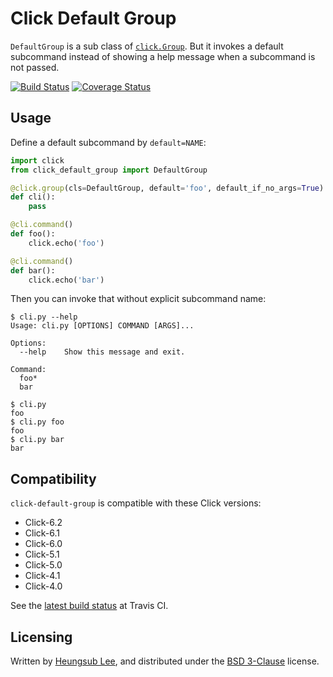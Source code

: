 Click Default Group
===================

`DefaultGroup` is a sub class of [`click.Group`](http://click.pocoo.org/6/api/#click.Group).  But it invokes a default
subcommand instead of showing a help message when a subcommand is not passed.

[![Build Status](https://img.shields.io/travis/click-contrib/click-default-group.svg)](https://travis-ci.org/click-contrib/click-default-group)
[![Coverage Status](https://img.shields.io/coveralls/click-contrib/click-default-group.svg)](https://coveralls.io/r/click-contrib/click-default-group)

Usage
-----

Define a default subcommand by `default=NAME`:

```python
import click
from click_default_group import DefaultGroup

@click.group(cls=DefaultGroup, default='foo', default_if_no_args=True)
def cli():
    pass

@cli.command()
def foo():
    click.echo('foo')

@cli.command()
def bar():
    click.echo('bar')
```

Then you can invoke that without explicit subcommand name:

```console
$ cli.py --help
Usage: cli.py [OPTIONS] COMMAND [ARGS]...

Options:
  --help    Show this message and exit.

Command:
  foo*
  bar

$ cli.py
foo
$ cli.py foo
foo
$ cli.py bar
bar
```

Compatibility
-------------

`click-default-group` is compatible with these Click versions:

- Click-6.2
- Click-6.1
- Click-6.0
- Click-5.1
- Click-5.0
- Click-4.1
- Click-4.0

See the [latest build status](https://travis-ci.org/click-contrib/click-default-group)
at Travis CI.

Licensing
---------

Written by [Heungsub Lee], and distributed under the [BSD 3-Clause] license.

[Heungsub Lee]: http://subl.ee/
[BSD 3-Clause]: http://opensource.org/licenses/BSD-3-Clause
